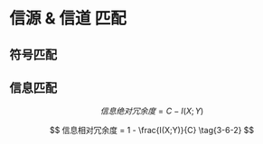 # 信源 & 信道 匹配

## 符号匹配

## 信息匹配

$$
信息绝对冗余度 = C - I(X;Y) \tag{3-6-1}
$$

$$
信息相对冗余度 = 1 - \frac{I(X;Y)}{C} \tag{3-6-2}
$$